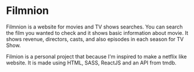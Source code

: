# Filmnion

Filmnion is a website for movies and TV shows searches. You can search the film you wanted to check and it shows basic information about movie. It shows revenue, directors, casts, and also episodes in each season for TV Show.

Filmion is a personal project that because I'm inspired to make a netflix like website. It is made using HTML, SASS, ReactJS and an API from tmdb.
